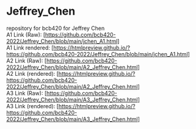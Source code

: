 # Jeffrey_Chen
repository for bcb420 for Jeffrey Chen  
A1 Link (Raw): [https://github.com/bcb420-2022/Jeffrey_Chen/blob/main/jchen_A1.html]  
A1 Link rendered: [https://htmlpreview.github.io/?https://github.com/bcb420-2022/Jeffrey_Chen/blob/main/jchen_A1.html]   
A2 Link (Raw): [https://github.com/bcb420-2022/Jeffrey_Chen/blob/main/A2_Jeffrey_Chen.html]  
A2 Link (rendered): [https://htmlpreview.github.io/?https://github.com/bcb420-2022/Jeffrey_Chen/blob/main/A2_Jeffrey_Chen.html]  
A3 Link (Raw): [https://github.com/bcb420-2022/Jeffrey_Chen/blob/main/A3_Jeffrey_Chen.html]    
A3 Link (rendered): [https://htmlpreview.github.io/?https://github.com/bcb420-2022/Jeffrey_Chen/blob/main/A3_Jeffrey_Chen.html]
